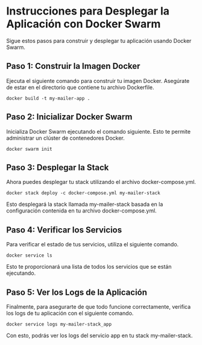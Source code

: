 # Instrucciones para Desplegar la Aplicación con Docker Swarm

Sigue estos pasos para construir y desplegar tu aplicación usando Docker Swarm.

## Paso 1: Construir la Imagen Docker
Ejecuta el siguiente comando para construir tu imagen Docker. Asegúrate de estar en el directorio que contiene tu archivo Dockerfile.

```shell
docker build -t my-mailer-app .

```

## Paso 2: Inicializar Docker Swarm
Inicializa Docker Swarm ejecutando el comando siguiente. Esto te permite administrar un clúster de contenedores Docker.

```shell
docker swarm init

```

## Paso 3: Desplegar la Stack
Ahora puedes desplegar tu stack utilizando el archivo docker-compose.yml.

``` shell
docker stack deploy -c docker-compose.yml my-mailer-stack
```

Esto desplegará la stack llamada my-mailer-stack basada en la configuración contenida en tu archivo docker-compose.yml.

## Paso 4: Verificar los Servicios
Para verificar el estado de tus servicios, utiliza el siguiente comando.

```shell
docker service ls
```

Esto te proporcionará una lista de todos los servicios que se están ejecutando.

## Paso 5: Ver los Logs de la Aplicación
Finalmente, para asegurarte de que todo funcione correctamente, verifica los logs de tu aplicación con el siguiente comando.

```shell
docker service logs my-mailer-stack_app

```
Con esto, podrás ver los logs del servicio app en tu stack my-mailer-stack.